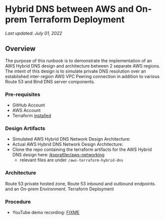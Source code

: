 # Hybrid DNS between AWS and On-prem Terraform Deployment

_Last updated: July 01, 2022_

## Overview
The purpose of this runbook is to demonstrate the implementation of an AWS Hybrid DNS design and architecture between 2 separate AWS regions. The intent of this design is to simulate private DNS resolution over an established inter-region AWS VPC Peering connection in addition to various Route 53 and Bind DNS server components.

### Pre-requisites

- GitHub Account
- AWS Account
- Terraform [installed](https://learn.hashicorp.com/tutorials/terraform/install-cli)

### Design Artifacts

- Simulated AWS Hybrid DNS Network Design Architecture: []()
- Actual AWS Hybrid DNS Network Design Architecture: []()
- Clone the repo containing the terraform artifacts for the AWS Hybrid DNS design here: [jksprattler/aws-networking](https://github.com/jksprattler/aws-networking.git)
  - relevant files are under `/aws-terraform-hybrid-dns`

### Architecture



Route 53 private hosted zone, Route 53 inbound and outbound endpoints. and an On-prem Environment. Terraform Deployment

### Procedure

- YouTube demo recording: [FIXME](FIXME)

